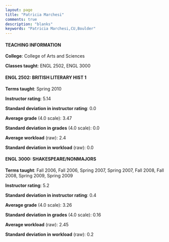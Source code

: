 ```yaml
---
layout: page
title: "Patricia Marchesi" 
comments: true
description: "blanks"
keywords: "Patricia Marchesi,CU,Boulder"
---
```

<head>
<script src="https://ajax.googleapis.com/ajax/libs/jquery/2.1.3/jquery.min.js"></script>
<script src="https://dl.dropboxusercontent.com/s/pc42nxpaw1ea4o9/highcharts.js?dl=0"></script>
<!-- <script src="../assets/js/highcharts.js"></script> -->
<style type="text/css">@font-face {
	font-family: "Bebas Neue";
	src: url(https://www.filehosting.org/file/details/544349/BebasNeue Regular.otf) format("opentype");
	}
	h1.Bebas { 
		font-family: "Bebas Neue", Verdana, Tahoma;
	}
</style>
</head>
	   
#### TEACHING INFORMATION

**College**: College of Arts and Sciences

**Classes taught**: ENGL 2502, ENGL 3000

#### ENGL 2502: BRITISH LITERARY HIST 1

**Terms taught**: Spring 2010

**Instructor rating**: 5.14

**Standard deviation in instructor rating**: 0.0

**Average grade** (4.0 scale): 3.47

**Standard deviation in grades** (4.0 scale): 0.0

**Average workload** (raw): 2.4

**Standard deviation in workload** (raw): 0.0

#### ENGL 3000: SHAKESPEARE/NONMAJORS

**Terms taught**: Fall 2006, Fall 2006, Spring 2007, Spring 2007, Fall 2008, Fall 2008, Spring 2009, Spring 2009

**Instructor rating**: 5.2

**Standard deviation in instructor rating**: 0.4

**Average grade** (4.0 scale): 3.26

**Standard deviation in grades** (4.0 scale): 0.16

**Average workload** (raw): 2.45

**Standard deviation in workload** (raw): 0.2

